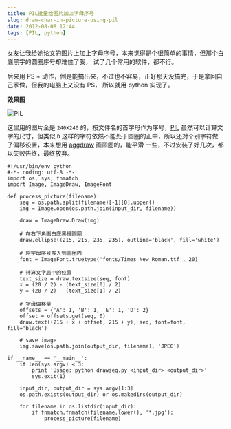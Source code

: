 ```yaml
---
title: PIL批量给图片加上字母序号
slug: draw-char-in-picture-using-pil
date: 2012-08-08 12:44
tags: [PIL, python]
---
```


女友让我给她论文的图片上加上字母序号，本来觉得是个很简单的事情，但那个白底黑字的圆圈序号却难住了我，
试了几个常用的软件，都不行。

后来用 PS + 动作，倒是能搞出来，不过也不容易，正好那天没搞完，于是拿回自己家做，但我的电脑上又没有 PS，
所以就用 python 实现了。

**效果图**

![PIL](http://pic.yupoo.com/greatghoul_v/CaT1Wo8p/15hTRz.png)

这里用的图片全是 `240X240` 的，按文件名的首字母作为序号，[PIL][1] 虽然可以计算文字的尺寸，但类似 `D` 
这样的字符依然不能处于圆圈的正中，所以还对个别字符做了偏移设置，本来想用 [aggdraw][2] 画圆圈的，能平滑
一些，不过安装了好几次，都以失败告终，最终放弃。

    #!/usr/bin/env python
    #-*- coding: utf-8 -*-
    import os, sys, fnmatch
    import Image, ImageDraw, ImageFont

    def process_picture(filename):
        seq = os.path.split(filename)[-1][0].upper()
        img = Image.open(os.path.join(input_dir, filename))

        draw = ImageDraw.Draw(img)

        # 在右下角画白底黑框圆圈
        draw.ellipse((215, 215, 235, 235), outline='black', fill='white')

        # 将字母序号写入到圆圈内
        font = ImageFont.truetype('fonts/Times New Roman.ttf', 20)

        # 计算文字居中的位置
        text_size = draw.textsize(seq, font)
        x = (20 / 2) - (text_size[0] / 2)
        y = (20 / 2) - (text_size[1] / 2)

        # 字母偏移量
        offsets = {'A': 1, 'B': 1, 'E': 1, 'D': 2}
        offset = offsets.get(seq, 0)
        draw.text((215 + x + offset, 215 + y), seq, font=font, fill='black')

        # save image
        img.save(os.path.join(output_dir, filename), 'JPEG')

    if __name__ == '__main__':
        if len(sys.argv) < 3:
            print 'Usage: python drawseq.py <input_dir> <output_dir>'
            sys.exit(1)

        input_dir, output_dir = sys.argv[1:3] 
        os.path.exists(output_dir) or os.makedirs(output_dir)

        for filename in os.listdir(input_dir):
            if fnmatch.fnmatch(filename.lower(), '*.jpg'):
                process_picture(filename)

[1]: http://www.pythonware.com/products/pil/
[2]: http://effbot.org/zone/pythondoc-aggdraw.htm
